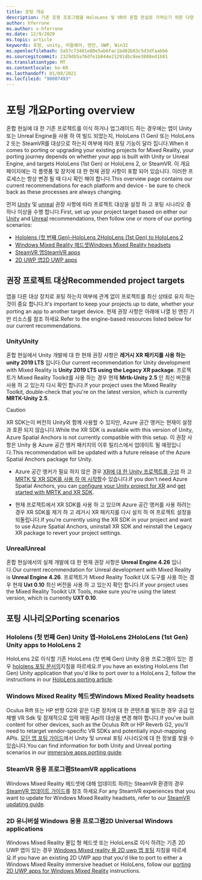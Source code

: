 ```yaml
---
title: 포팅 개요
description: 기존 응용 프로그램을 HoloLens 및 VR의 혼합 현실로 가져오기 위한 다양 한 이식 옵션에 대 한 개요입니다.
author: hferrone
ms.author: v-hferrone
ms.date: 12/9/2020
ms.topic: article
keywords: 포팅, unity, 미들웨어, 엔진, UWP, Win32
ms.openlocfilehash: 5a57c73481e80e5ab6fac1bd02b83c5d3dfaabb6
ms.sourcegitcommit: 2329db5a76dfe1b844e21291dbc8ee3888ed1b81
ms.translationtype: MT
ms.contentlocale: ko-KR
ms.lasthandoff: 01/08/2021
ms.locfileid: "98007493"
---
```

# <a name="porting-overview"></a><span data-ttu-id="c2ac3-104">포팅 개요</span><span class="sxs-lookup"><span data-stu-id="c2ac3-104">Porting overview</span></span>

<span data-ttu-id="c2ac3-105">혼합 현실에 대 한 기존 프로젝트를 이식 하거나 업그레이드 하는 경우에는 앱이 Unity 또는 Unreal Engine을 사용 하 여 빌드 되었는지, HoloLens (1 Gen) 또는 HoloLens 2 또는 SteamVR를 대상으로 하는지 여부에 따라 포팅 기능이 달라 집니다.</span><span class="sxs-lookup"><span data-stu-id="c2ac3-105">When it comes to porting or upgrading your existing projects for Mixed Reality, your porting journey depends on whether your app is built with Unity or Unreal Engine, and targets HoloLens (1st Gen) or HoloLens 2, or SteamVR.</span></span> <span data-ttu-id="c2ac3-106">이 개요 페이지에는 각 플랫폼 및 장치에 대 한 현재 권장 사항이 포함 되어 있습니다. 이러한 프로세스는 항상 변경 될 때 다시 확인 해야 합니다.</span><span class="sxs-lookup"><span data-stu-id="c2ac3-106">This overview page contains our current recommendations for each platform and device - be sure to check back as these processes are always changing.</span></span>

<span data-ttu-id="c2ac3-107">먼저 [Unity](#unity) 및 [unreal](#unreal) 권장 사항에 따라 프로젝트 대상을 설정 하 고 포팅 시나리오 중 하나 이상을 수행 합니다.</span><span class="sxs-lookup"><span data-stu-id="c2ac3-107">First, set up your project target based on either our [Unity](#unity) and [Unreal](#unreal) recommendations, then follow one or more of our porting scenarios:</span></span>

- [<span data-ttu-id="c2ac3-108">Hololens (첫 번째 Gen)-HoloLens 2</span><span class="sxs-lookup"><span data-stu-id="c2ac3-108">HoloLens (1st Gen) to HoloLens 2</span></span>](#hololens-1st-gen-unity-apps-to-hololens-2)
- [<span data-ttu-id="c2ac3-109">Windows Mixed Reality 헤드셋</span><span class="sxs-lookup"><span data-stu-id="c2ac3-109">Windows Mixed Reality headsets</span></span>](#windows-mixed-reality-headsets)
- [<span data-ttu-id="c2ac3-110">SteamVR 앱</span><span class="sxs-lookup"><span data-stu-id="c2ac3-110">SteamVR apps</span></span>](#steamvr-applications)
- [<span data-ttu-id="c2ac3-111">2D UWP 앱</span><span class="sxs-lookup"><span data-stu-id="c2ac3-111">2D UWP apps</span></span>](#2d-universal-windows-applications)

## <a name="recommended-project-targets"></a><span data-ttu-id="c2ac3-112">권장 프로젝트 대상</span><span class="sxs-lookup"><span data-stu-id="c2ac3-112">Recommended project targets</span></span>

<span data-ttu-id="c2ac3-113">앱을 다른 대상 장치로 포팅 하는지 여부에 관계 없이 프로젝트를 최신 상태로 유지 하는 것이 중요 합니다.</span><span class="sxs-lookup"><span data-stu-id="c2ac3-113">It's important to keep your projects up to date, whether your porting an app to another target device.</span></span> <span data-ttu-id="c2ac3-114">현재 권장 사항은 아래에 나열 된 엔진 기반 리소스를 참조 하세요.</span><span class="sxs-lookup"><span data-stu-id="c2ac3-114">Refer to the engine-based resources listed below for our current recommendations.</span></span>

### <a name="unity"></a><span data-ttu-id="c2ac3-115">Unity</span><span class="sxs-lookup"><span data-stu-id="c2ac3-115">Unity</span></span>

<span data-ttu-id="c2ac3-116">혼합 현실에서 Unity 개발에 대 한 현재 권장 사항은 **레거시 XR 패키지를 사용 하는 unity 2019 LTS** 입니다.</span><span class="sxs-lookup"><span data-stu-id="c2ac3-116">Our current recommendation for Unity development with Mixed Reality is **Unity 2019 LTS using the Legacy XR package**.</span></span> <span data-ttu-id="c2ac3-117">프로젝트가 Mixed Reality Toolkit를 사용 하는 경우 현재 **Mrtk-Unity 2.5** 인 최신 버전을 사용 하 고 있는지 다시 확인 합니다.</span><span class="sxs-lookup"><span data-stu-id="c2ac3-117">If your project uses the Mixed Reality Toolkit, double-check that you're on the latest version, which is currently **MRTK-Unity 2.5**.</span></span>

> [!CAUTION]
> <span data-ttu-id="c2ac3-118">XR SDK는이 버전의 Unity와 함께 사용할 수 있지만, Azure 공간 앵커는 현재이 설정과 호환 되지 않습니다.</span><span class="sxs-lookup"><span data-stu-id="c2ac3-118">While the XR SDK is available with this version of Unity, Azure Spatial Anchors is not currently compatible with this setup.</span></span> <span data-ttu-id="c2ac3-119">이 권장 사항은 Unity 용 Azure 공간 앵커 패키지의 이후 릴리스에서 업데이트 될 예정입니다.</span><span class="sxs-lookup"><span data-stu-id="c2ac3-119">This recommendation will be updated with a future release of the Azure Spatial Anchors package for Unity.</span></span> 
> 
> * <span data-ttu-id="c2ac3-120">Azure 공간 앵커가 필요 하지 않은 경우 [XR에 대 한 Unity 프로젝트를 구성](https://docs.unity3d.com/Manual/configuring-project-for-xr.html) 하 고 [MRTK 및 XR SDK를 사용 하 여 시작할](https://microsoft.github.io/MixedRealityToolkit-Unity/Documentation/GettingStartedWithMRTKAndXRSDK.html)수 있습니다.</span><span class="sxs-lookup"><span data-stu-id="c2ac3-120">If you don't need Azure Spatial Anchors, you can [configure your Unity project for XR](https://docs.unity3d.com/Manual/configuring-project-for-xr.html) and [get started with MRTK and XR SDK](https://microsoft.github.io/MixedRealityToolkit-Unity/Documentation/GettingStartedWithMRTKAndXRSDK.html).</span></span>
> 
> * <span data-ttu-id="c2ac3-121">현재 프로젝트에서 XR SDK를 사용 하 고 있으며 Azure 공간 앵커를 사용 하려는 경우 XR SDK를 제거 하 고 레거시 XR 패키지를 다시 설치 하 여 프로젝트 설정을 되돌립니다.</span><span class="sxs-lookup"><span data-stu-id="c2ac3-121">If you're currently using the XR SDK in your project and want to use Azure Spatial Anchors, uninstall XR SDK and reinstall the Legacy XR package to revert your project settings.</span></span>


### <a name="unreal"></a><span data-ttu-id="c2ac3-122">Unreal</span><span class="sxs-lookup"><span data-stu-id="c2ac3-122">Unreal</span></span> 

<span data-ttu-id="c2ac3-123">혼합 현실에서의 실제 개발에 대 한 현재 권장 사항은 **Unreal Engine 4.26** 입니다.</span><span class="sxs-lookup"><span data-stu-id="c2ac3-123">Our current recommendation for Unreal development with Mixed Reality is **Unreal Engine 4.26**.</span></span> <span data-ttu-id="c2ac3-124">프로젝트가 Mixed Reality Toolkit UX 도구를 사용 하는 경우 현재 **Uxt 0.10** 최신 버전을 사용 하 고 있는지 확인 합니다.</span><span class="sxs-lookup"><span data-stu-id="c2ac3-124">If your project uses the Mixed Reality Toolkit UX Tools, make sure you're using the latest version, which is currently **UXT 0.10**.</span></span>

## <a name="porting-scenarios"></a><span data-ttu-id="c2ac3-125">포팅 시나리오</span><span class="sxs-lookup"><span data-stu-id="c2ac3-125">Porting scenarios</span></span>

### <a name="hololens-1st-gen-unity-apps-to-hololens-2"></a><span data-ttu-id="c2ac3-126">Hololens (첫 번째 Gen) Unity 앱-HoloLens 2</span><span class="sxs-lookup"><span data-stu-id="c2ac3-126">HoloLens (1st Gen) Unity apps to HoloLens 2</span></span>

<span data-ttu-id="c2ac3-127">HoloLens 2로 이식할 기존 HoloLens (첫 번째 Gen) Unity 응용 프로그램이 있는 경우 [hololens 포팅 문서의](../unity/mrtk-porting-guide.md)지침을 따르세요.</span><span class="sxs-lookup"><span data-stu-id="c2ac3-127">If you have an existing HoloLens (1st Gen) Unity application that you'd like to port over to a HoloLens 2, follow the instructions in our [HoloLens porting article](../unity/mrtk-porting-guide.md).</span></span>

### <a name="windows-mixed-reality-headsets"></a><span data-ttu-id="c2ac3-128">Windows Mixed Reality 헤드셋</span><span class="sxs-lookup"><span data-stu-id="c2ac3-128">Windows Mixed Reality headsets</span></span>

<span data-ttu-id="c2ac3-129">Oculus Rift 또는 HP 반향 G2와 같은 다른 장치에 대 한 콘텐츠를 빌드한 경우 공급 업체별 VR Sdk 및 잠재적으로 입력 매핑 Api의 대상을 변경 해야 합니다.</span><span class="sxs-lookup"><span data-stu-id="c2ac3-129">If you've built content for other devices, such as the Oculus Rift or HP Reverb G2, you'll need to retarget vendor-specific VR SDKs and potentially input-mapping APIs.</span></span> <span data-ttu-id="c2ac3-130">[모던 앱 포팅 가이드](porting-guides.md)에서 Unity 및 unreal 포팅 시나리오에 대 한 정보를 찾을 수 있습니다.</span><span class="sxs-lookup"><span data-stu-id="c2ac3-130">You can find information for both Unity and Unreal porting scenarios in our [immersive apps porting guide](porting-guides.md).</span></span>

### <a name="steamvr-applications"></a><span data-ttu-id="c2ac3-131">SteamVR 응용 프로그램</span><span class="sxs-lookup"><span data-stu-id="c2ac3-131">SteamVR applications</span></span>

<span data-ttu-id="c2ac3-132">Windows Mixed Reality 헤드셋에 대해 업데이트 하려는 SteamVR 환경의 경우 [SteamVR 업데이트 가이드](updating-your-steamvr-application-for-windows-mixed-reality.md)를 참조 하세요.</span><span class="sxs-lookup"><span data-stu-id="c2ac3-132">For any SteamVR experiences that you want to update for Windows Mixed Reality headsets, refer to our [SteamVR updating guide](updating-your-steamvr-application-for-windows-mixed-reality.md).</span></span>

### <a name="2d-universal-windows-applications"></a><span data-ttu-id="c2ac3-133">2D 유니버설 Windows 응용 프로그램</span><span class="sxs-lookup"><span data-stu-id="c2ac3-133">2D Universal Windows applications</span></span>

<span data-ttu-id="c2ac3-134">Windows Mixed Reality 몰입 형 헤드셋 또는 HoloLens로 이식 하려는 기존 2D UWP 앱이 있는 경우 [Windows Mixed reality 용 2D uwp 앱 포팅](building-2d-apps.md) 지침을 따르세요.</span><span class="sxs-lookup"><span data-stu-id="c2ac3-134">If you have an existing 2D UWP app that you'd like to port to either a Windows Mixed Reality immersive headset or HoloLens, follow our [porting 2D UWP apps for Windows Mixed Reality](building-2d-apps.md) instructions.</span></span>

